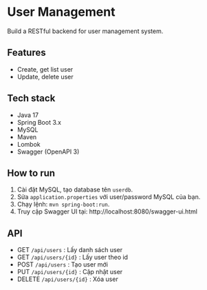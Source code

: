 # User Management

Build a RESTful backend for user management system.

## Features
- Create, get list user
- Update, delete user

## Tech stack
- Java 17
- Spring Boot 3.x
- MySQL
- Maven
- Lombok
- Swagger (OpenAPI 3)

## How to run
1. Cài đặt MySQL, tạo database tên `userdb`.
2. Sửa `application.properties` với user/password MySQL của bạn.
3. Chạy lệnh: `mvn spring-boot:run`.
4. Truy cập Swagger UI tại: http://localhost:8080/swagger-ui.html

## API
- GET    `/api/users`         : Lấy danh sách user
- GET    `/api/users/{id}`    : Lấy user theo id
- POST   `/api/users`         : Tạo user mới
- PUT    `/api/users/{id}`    : Cập nhật user
- DELETE `/api/users/{id}`    : Xóa user

